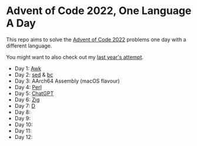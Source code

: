 # Advent of Code 2022, One Language A Day

This repo aims to solve the [Advent of Code 2022](https://adventofcode.com/2022/) problems one day with a different language.

You might want to also check out my [last year's attempt](https://github.com/rlei/adventofcode2021).

* Day 1: [Awk](https://en.wikipedia.org/wiki/AWK)
* Day 2: [sed](https://en.wikipedia.org/wiki/Sed) & [bc](https://en.wikipedia.org/wiki/Bc_%28programming_language%29)
* Day 3: AArch64 Assembly (macOS flavour)
* Day 4: [Perl](https://www.perl.org/)
* Day 5: [ChatGPT](https://chat.openai.com/chat)
* Day 6: [Zig](https://ziglang.org/)
* Day 7: [D](https://dlang.org/)
* Day 8:
* Day 9:
* Day 10:
* Day 11:
* Day 12:
